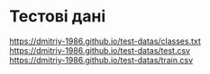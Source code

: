 # Тестові дані

https://dmitriy-1986.github.io/test-datas/classes.txt <br>
https://dmitriy-1986.github.io/test-datas/test.csv <br>
https://dmitriy-1986.github.io/test-datas/train.csv <br>
